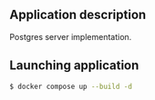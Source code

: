 ## Application description

Postgres server implementation.

## Launching application

```bash
$ docker compose up --build -d
```